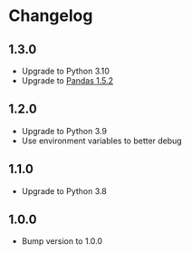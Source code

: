 # Changelog

## 1.3.0

* Upgrade to Python 3.10
* Upgrade to [Pandas 1.5.2](https://pandas.pydata.org/pandas-docs/version/1.5/getting_started/install.html)

## 1.2.0

* Upgrade to Python 3.9
* Use environment variables to better debug

## 1.1.0

* Upgrade to Python 3.8

## 1.0.0

* Bump version to 1.0.0
